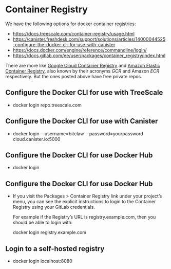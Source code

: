 # Container Registry

We have the following options for docker container registries:

* https://docs.treescale.com/container-registry/usage.html
* https://canister.freshdesk.com/support/solutions/articles/14000044525-configure-the-docker-cli-for-use-with-canister
* https://docs.docker.com/engine/reference/commandline/login/
* https://docs.gitlab.com/ee/user/packages/container_registry/index.html

There are more like [Google Cloud Container Registry](https://cloud.google.com/container-registry) and 
[Amazon Elastic Container Registry](https://aws.amazon.com/ecr/), also known by their acronyms *GCR* and Amazon *ECR*
respectively. But the ones posted above have free private repos.


## Configure the Docker CLI for use with TreeScale

* docker login repo.treescale.com

## Configure the Docker CLI for use with Canister

* docker login --username=bitclaw --password=yourpassword cloud.canister.io:5000

## Configure the Docker CLI for use Docker Hub

* docker login

## Configure the Docker CLI for use Docker Hub

* If you visit the Packages > Container Registry link under your project’s menu, you can see the explicit instructions
  to login to the Container Registry using your GitLab credentials.

  For example if the Registry’s URL is registry.example.com, then you should be able to login with:
  
  docker login registry.example.com

## Login to a self-hosted registry

* docker login localhost:8080